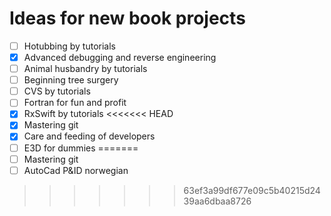 # Ideas for new book projects

- [ ] Hotubbing by tutorials
- [x] Advanced debugging and reverse engineering
- [ ] Animal husbandry by tutorials
- [ ] Beginning tree surgery
- [ ] CVS by tutorials
- [ ] Fortran for fun and profit
- [x] RxSwift by tutorials
<<<<<<< HEAD
- [x] Mastering git
- [x] Care and feeding of developers
- [ ] E3D for dummies
=======
- [ ] Mastering git
- [ ] AutoCad P&ID norwegian
>>>>>>> 63ef3a99df677e09c5b40215d2439aa6dbaa8726
